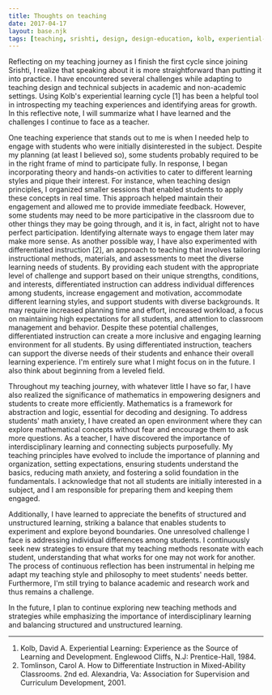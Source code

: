 ```yaml
---
title: Thoughts on teaching
date: 2017-04-17
layout: base.njk
tags: [teaching, srishti, design, design-education, kolb, experiential-learning, differentiated-instruction, math-anxiety, interdisciplinary-learning, structured-learning, unstructured-learning, professional-growth, unorganised]
--- 
```


Reflecting on my teaching journey as I finish the first cycle since joining Srishti, I realize that speaking about it is more straightforward than putting it into practice. I have encountered several challenges while adapting to teaching design and technical subjects in academic and non-academic settings. Using Kolb's experiential learning cycle [1] has been a helpful tool in introspecting my teaching experiences and identifying areas for growth. In this reflective note, I will summarize what I have learned and the challenges I continue to face as a teacher.

One teaching experience that stands out to me is when I needed help to engage with students who were initially disinterested in the subject. Despite my planning (at least I believed so), some students probably required to be in the right frame of mind to participate fully. In response, I began incorporating theory and hands-on activities to cater to different learning styles and pique their interest. For instance, when teaching design principles, I organized smaller sessions that enabled students to apply these concepts in real time. This approach helped maintain their engagement and allowed me to provide immediate feedback. However, some students may need to be more participative in the classroom due to other things they may be going through, and it is, in fact, alright not to have perfect participation. Identifying alternate ways to engage them later may make more sense. As another possible way, I have also experimented with differentiated instruction [2], an approach to teaching that involves tailoring instructional methods, materials, and assessments to meet the diverse learning needs of students. By providing each student with the appropriate level of challenge and support based on their unique strengths, conditions, and interests, differentiated instruction can address individual differences among students, increase engagement and motivation, accommodate different learning styles, and support students with diverse backgrounds. It may require increased planning time and effort, increased workload, a focus on maintaining high expectations for all students, and attention to classroom management and behavior. Despite these potential challenges, differentiated instruction can create a more inclusive and engaging learning environment for all students. By using differentiated instruction, teachers can support the diverse needs of their students and enhance their overall learning experience. I'm entirely sure what I might focus on in the future. I also think about beginning from a leveled field.

Throughout my teaching journey, with whatever little I have so far, I have also realized the significance of mathematics in empowering designers and students to create more efficiently. Mathematics is a framework for abstraction and logic, essential for decoding and designing. To address students' math anxiety, I have created an open environment where they can explore mathematical concepts without fear and encourage them to ask more questions. As a teacher, I have discovered the importance of interdisciplinary learning and connecting subjects purposefully. My teaching principles have evolved to include the importance of planning and organization, setting expectations, ensuring students understand the basics, reducing math anxiety, and fostering a solid foundation in the fundamentals. I acknowledge that not all students are initially interested in a subject, and I am responsible for preparing them and keeping them engaged.

Additionally, I have learned to appreciate the benefits of structured and unstructured learning, striking a balance that enables students to experiment and explore beyond boundaries. One unresolved challenge I face is addressing individual differences among students. I continuously seek new strategies to ensure that my teaching methods resonate with each student, understanding that what works for one may not work for another. The process of continuous reflection has been instrumental in helping me adapt my teaching style and philosophy to meet students' needs better. Furthermore, I'm still trying to balance academic and research work and thus remains a challenge.

In the future, I plan to continue exploring new teaching methods and strategies while emphasizing the importance of interdisciplinary learning and balancing structured and unstructured learning.

---

1. Kolb, David A. Experiential Learning: Experience as the Source of Learning and Development. Englewood Cliffs, N.J: Prentice-Hall, 1984.
2. Tomlinson, Carol A. How to Differentiate Instruction in Mixed-Ability Classrooms. 2nd ed. Alexandria, Va: Association for Supervision and Curriculum Development, 2001.